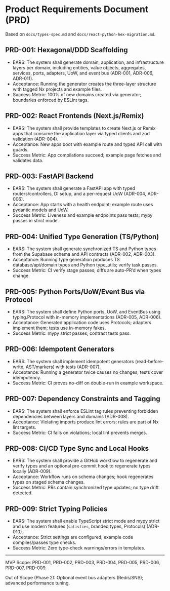 # Product Requirements Document (PRD)

Based on `docs/types-spec.md` and `docs/react-python-hex-migration.md`.

## PRD-001: Hexagonal/DDD Scaffolding
- EARS: The system shall generate domain, application, and infrastructure layers per domain, including entities, value objects, aggregates, services, ports, adapters, UoW, and event bus (ADR-001, ADR-006, ADR-011).
- Acceptance: Running the generator creates the three-layer structure with tagged Nx projects and example files.
- Success Metric: 100% of new domains created via generator; boundaries enforced by ESLint tags.

## PRD-002: React Frontends (Next.js/Remix)
- EARS: The system shall provide templates to create Next.js or Remix apps that consume the application layer via typed clients and zod validation (ADR-004).
- Acceptance: New apps boot with example route and typed API call with guards.
- Success Metric: App compilations succeed; example page fetches and validates data.

## PRD-003: FastAPI Backend
- EARS: The system shall generate a FastAPI app with typed routers/controllers, DI setup, and a per-request UoW (ADR-004, ADR-006).
- Acceptance: App starts with a health endpoint; example route uses pydantic models and UoW.
- Success Metric: Liveness and example endpoints pass tests; mypy passes in strict mode.

## PRD-004: Unified Type Generation (TS/Python)
- EARS: The system shall generate synchronized TS and Python types from the Supabase schema and API contracts (ADR-002, ADR-003).
- Acceptance: Running type generation produces TS database/api/domain types and Python type_utils; verify task passes.
- Success Metric: CI verify stage passes; diffs are auto-PR’d when types change.

## PRD-005: Python Ports/UoW/Event Bus via Protocol
- EARS: The system shall define Python ports, UoW, and EventBus using typing.Protocol with in-memory implementations (ADR-005, ADR-006).
- Acceptance: Generated application code uses Protocols; adapters implement them; tests use in-memory fakes.
- Success Metric: mypy strict passes; contract tests pass.

## PRD-006: Idempotent Generators
- EARS: The system shall implement idempotent generators (read-before-write, AST/markers) with tests (ADR-007).
- Acceptance: Running a generator twice causes no changes; tests cover idempotency.
- Success Metric: CI proves no-diff on double-run in example workspace.

## PRD-007: Dependency Constraints and Tagging
- EARS: The system shall enforce ESLint tag rules preventing forbidden dependencies between layers and domains (ADR-008).
- Acceptance: Violating imports produce lint errors; rules are part of Nx lint targets.
- Success Metric: CI fails on violations; local lint prevents merges.

## PRD-008: CI/CD Type Sync and Local Hooks
- EARS: The system shall provide a GitHub workflow to regenerate and verify types and an optional pre-commit hook to regenerate types locally (ADR-009).
- Acceptance: Workflow runs on schema changes; hook regenerates types on staged schema changes.
- Success Metric: PRs contain synchronized type updates; no type drift detected.

## PRD-009: Strict Typing Policies
- EARS: The system shall enable TypeScript strict mode and mypy strict and use modern features (`satisfies`, branded types, Protocols) (ADR-010).
- Acceptance: Strict settings are configured; example code compiles/passes type checks.
- Success Metric: Zero type-check warnings/errors in templates.

---

MVP Scope: PRD-001, PRD-002, PRD-003, PRD-004, PRD-005, PRD-006, PRD-007, PRD-009.

Out of Scope (Phase 2): Optional event bus adapters (Redis/SNS); advanced performance tuning.
